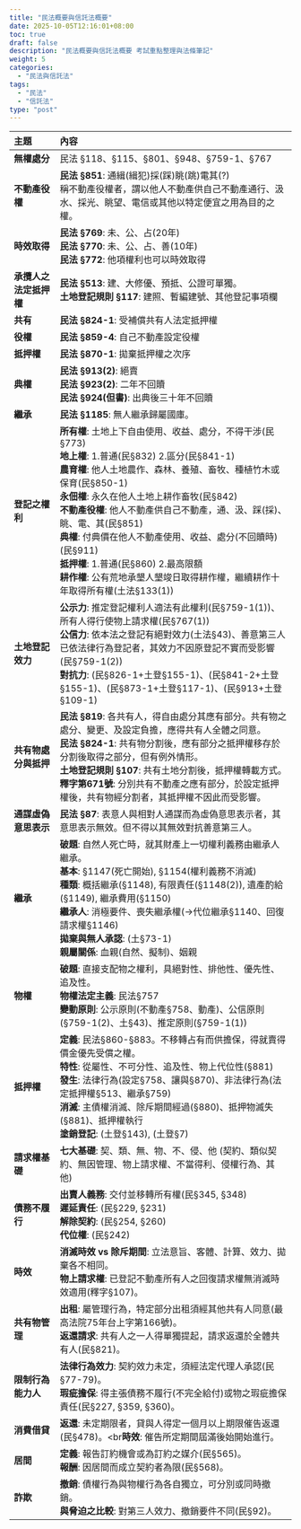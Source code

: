```yaml
---
title: "民法概要與信託法概要"
date: 2025-10-05T12:16:01+08:00
toc: true
draft: false
description: "民法概要與信託法概要 考試重點整理與法條筆記"
weight: 5
categories:
  - "民法與信託法"
tags:
  - "民法"
  - "信託法"
type: "post"
---
```


| 主題 | 內容 |
| :--- | :--- |
| **無權處分** | 民法 §118、§115、§801、§948、§759-1、§767 | 
| **不動產役權** | **民法 §851**: 通緝(緝犯)採(踩)眺(跳)電其(?)<br>稱不動產役權者，謂以他人不動產供自己不動產通行、汲水、採光、眺望、電信或其他以特定便宜之用為目的之權。 | 
| **時效取得** | **民法 §769**: 未、公、占(20年)<br>**民法 §770**: 未、公、占、善(10年)<br>**民法 §772**: 他項權利也可以時效取得 | 
| **承攬人之法定抵押權** | **民法 §513**: 建、大修優、預抵、公證可單獨。<br>**土地登記規則 §117**: 建照、暫編建號、其他登記事項欄 | 
| **共有** | **民法 §824-1**: 受補償共有人法定抵押權 | 
| **役權** | **民法 §859-4**: 自己不動產設定役權 | 
| **抵押權** | **民法 §870-1**: 拋棄抵押權之次序 | 
| **典權** | **民法 §913(2)**: 絕賣<br>**民法 §923(2)**: 二年不回贖<br>**民法 §924(但書)**: 出典後三十年不回贖 | 
| **繼承** | **民法 §1185**: 無人繼承歸屬國庫。 | 
| **登記之權利** | **所有權**: 土地上下自由使用、收益、處分，不得干涉(民§773)<br>**地上權**: 1.普通(民§832) 2.區分(民§841-1)<br>**農育權**: 他人土地農作、森林、養殖、畜牧、種植竹木或保育(民§850-1)<br>**永佃權**: 永久在他人土地上耕作畜牧(民§842)<br>**不動產役權**: 他人不動產供自己不動產，通、汲、踩(採)、眺、電、其(民§851)<br>**典權**: 付典價在他人不動產使用、收益、處分(不回贖時)(民§911)<br>**抵押權**: 1.普通(民§860) 2.最高限額<br>**耕作權**: 公有荒地承墾人墾竣日取得耕作權，繼續耕作十年取得所有權(土法§133(1)) | 
| **土地登記效力** | **公示力**: 推定登記權利人適法有此權利(民§759-1(1))、所有人得行使物上請求權(民§767(1))<br>**公信力**: 依本法之登記有絕對效力(土法§43)、善意第三人已依法律行為登記者，其效力不因原登記不實而受影響(民§759-1(2))<br>**對抗力**: (民§826-1+土登§155-1)、(民§841-2+土登§155-1)、(民§873-1+土登§117-1)、(民§913+土登§109-1) | 
| **共有物處分與抵押** | **民法 §819**: 各共有人，得自由處分其應有部分。共有物之處分、變更、及設定負擔，應得共有人全體之同意。<br>**民法 §824-1**: 共有物分割後，應有部分之抵押權移存於分割後取得之部分，但有例外情形。<br>**土地登記規則 §107**: 共有土地分割後，抵押權轉載方式。<br>**釋字第671號**: 分別共有不動產之應有部分，於設定抵押權後，共有物經分割者，其抵押權不因此而受影響。 | 
| **通謀虛偽意思表示** | **民法 §87**: 表意人與相對人通謀而為虛偽意思表示者，其意思表示無效。但不得以其無效對抗善意第三人。 | 
| **繼承** | **破題**: 自然人死亡時，就其財產上一切權利義務由繼承人繼承。<br>**基本**: §1147(死亡開始), §1154(權利義務不消滅)<br>**種類**: 概括繼承(§1148), 有限責任(§1148(2)), 遺產酌給(§1149), 繼承費用(§1150)<br>**繼承人**: 消極要件、喪失繼承權(→代位繼承§1140、回復請求權§1146)<br>**拋棄與無人承認**: (土§73-1)<br>**親屬關係**: 血親(自然、擬制)、姻親 | 
| **物權** | **破題**: 直接支配物之權利，具絕對性、排他性、優先性、追及性。<br>**物權法定主義**: 民法§757<br>**變動原則**: 公示原則(不動產§758、動產)、公信原則(§759-1(2)、土§43)、推定原則(§759-1(1)) | 
| **抵押權** | **定義**: 民法§860-§883。不移轉占有而供擔保，得就賣得價金優先受償之權。<br>**特性**: 從屬性、不可分性、追及性、物上代位性(§881)<br>**發生**: 法律行為(設定§758、讓與§870)、非法律行為(法定抵押權§513、繼承§759)<br>**消滅**: 主債權消滅、除斥期間經過(§880)、抵押物滅失(§881)、抵押權執行<br>**塗銷登記**: (土登§143), (土登§7) | 
| **請求權基礎** | **七大基礎**: 契、類、無、物、不、侵、他 (契約、類似契約、無因管理、物上請求權、不當得利、侵權行為、其他) | 
| **債務不履行** | **出賣人義務**: 交付並移轉所有權(民§345, §348)<br>**遲延責任**: (民§229, §231)<br>**解除契約**: (民§254, §260)<br>**代位權**: (民§242) | 
| **時效** | **消滅時效 vs 除斥期間**: 立法意旨、客體、計算、效力、拋棄各不相同。<br>**物上請求權**: 已登記不動產所有人之回復請求權無消滅時效適用(釋字§107)。 | 
| **共有物管理** | **出租**: 屬管理行為，特定部分出租須經其他共有人同意(最高法院75年台上字第166號)。<br>**返還請求**: 共有人之一人得單獨提起，請求返還於全體共有人(民§821)。 | 
| **限制行為能力人** | **法律行為效力**: 契約效力未定，須經法定代理人承認(民§77-79)。<br>**瑕疵擔保**: 得主張債務不履行(不完全給付)或物之瑕疵擔保責任(民§227, §359, §360)。 | 
| **消費借貸** | **返還**: 未定期限者，貸與人得定一個月以上期限催告返還(民§478)。<br**時效**: 催告所定期間屆滿後始開始進行。 | 
| **居間** | **定義**: 報告訂約機會或為訂約之媒介(民§565)。<br>**報酬**: 因居間而成立契約者為限(民§568)。 | 
| **詐欺** | **撤銷**: 債權行為與物權行為各自獨立，可分別或同時撤銷。<br>**與脅迫之比較**: 對第三人效力、撤銷要件不同(民§92)。 |
